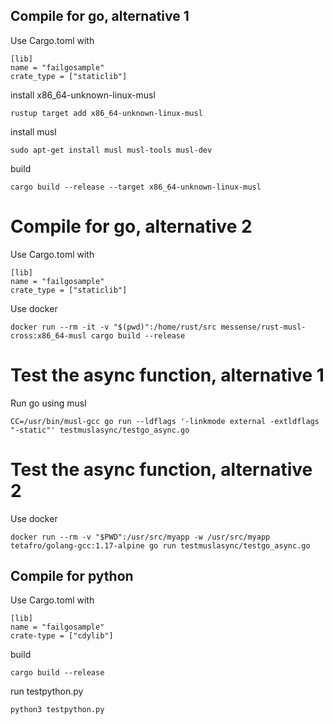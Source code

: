 
## Compile for go, alternative 1

Use Cargo.toml with
```
[lib]
name = "failgosample"
crate_type = ["staticlib"]
```

install x86_64-unknown-linux-musl
```
rustup target add x86_64-unknown-linux-musl
```

install musl
```
sudo apt-get install musl musl-tools musl-dev
```

build

```
cargo build --release --target x86_64-unknown-linux-musl
```

# Compile for go, alternative 2

Use Cargo.toml with
```
[lib]
name = "failgosample"
crate_type = ["staticlib"]
```

Use docker
```
docker run --rm -it -v "$(pwd)":/home/rust/src messense/rust-musl-cross:x86_64-musl cargo build --release
```

# Test the async function, alternative 1

Run go using musl
```
CC=/usr/bin/musl-gcc go run --ldflags '-linkmode external -extldflags "-static"' testmuslasync/testgo_async.go
```


# Test the async function, alternative 2

Use docker
```
docker run --rm -v "$PWD":/usr/src/myapp -w /usr/src/myapp tetafro/golang-gcc:1.17-alpine go run testmuslasync/testgo_async.go
```

## Compile for python

Use Cargo.toml with
```
[lib]
name = "failgosample"
crate-type = ["cdylib"] 
```

build

```
cargo build --release
```

run testpython.py
```
python3 testpython.py
```



